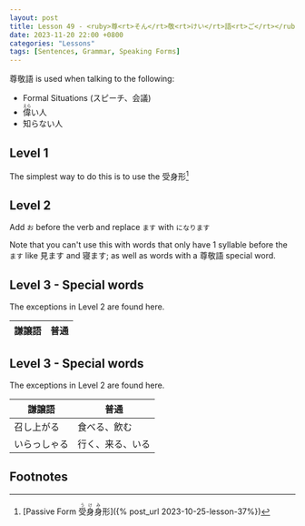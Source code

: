 ```yaml
--- 
layout: post 
title: Lesson 49 - <ruby>尊<rt>そん</rt>敬<rt>けい</rt>語<rt>ご</rt></ruby> Respectful Language
date: 2023-11-20 22:00 +0800 
categories: "Lessons"
tags: [Sentences, Grammar, Speaking Forms]
---
```


尊敬語 is used when talking to the following:
* Formal Situations (スピーチ、会議)
* <ruby>偉<rt>えら</rt></ruby>い人
*  知らない人

## Level 1
The simplest way to do this is to use the 受身形[^fn1]

## Level 2
Add `お` before the verb and replace `ます` with `になります`

Note that you can't use this with words that only have 1 syllable before the `ます` like 見ます and 寝ます; as well as words with a 尊敬語 special word.

## Level 3 - Special words
The exceptions in Level 2 are found here.

| 謙譲語 | 普通 |
| -- | -- |

## Level 3 - Special words
The exceptions in Level 2 are found here.

| 謙譲語 | 普通 |
| -- | -- |
| 召し上がる | 食べる、飲む |
| いらっしゃる | 行く、来る、いる |


## Footnotes
[^fn1]: [Passive Form <ruby>受身<rt>うけ</rt>身<rt>み</rt>形</ruby>]({% post_url 2023-10-25-lesson-37%})
